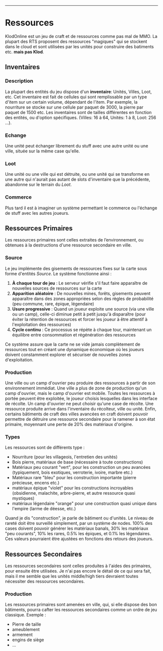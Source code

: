 ____
# Ressources
KlodOnline est un jeu de craft et de ressources comme pas mal de MMO. La plupart des RTS proposent des ressources "magiques" qui se stockent dans le cloud et sont utilisées par les unités pour construire des batiments etc. **mais pas Klod**.
## Inventaires
### Description
La plupart des entités du jeu dispose d'un **inventaire**: Unités, Villes, Loot, etc. Cet inventaire est fait de cellules qui sont remplissable par un type d'item sur un certain volume, dépendant de l'item. Par exemple, la nourriture se stocke sur une cellule par paquet de 3000, la pierre par paquet de 1500 etc. Les inventaires sont de tailles différentes en fonction des entités, ou d'option spécifiques. (Villes: 16 à 64, Unités: 1 à 8, Loot: 256 ...).
### Echange
Une unité peut échanger librement du stuff avec une autre unité ou une ville, située sur la même case qu'elle.
### Loot
Une unité ou une ville qui est détruite, ou une unité qui se transforme en une autre qui n'aurait pas autant de slots d'inventaire que la précédente, abandonne sur le terrain du _Loot_.
### Commerce
Plus tard il est à imaginer un système permettant le commerce ou l'échange de stuff avec les autres joueurs.
## Ressources Primaires
Les ressources primaires sont celles extraites de l’environnement, ou obtenues à la destructions d'une ressource secondaire en ville.
### Source
Le jeu implémente des gisements de ressources fixes sur la carte sous forme d'entités _Source_.
Le système fonctionne ainsi :
1. **À chaque tour de jeu** : Le serveur vérifie s'il faut faire apparaître de nouvelles sources de ressources sur la carte
2. **Apparition aléatoire** : De nouvelles mines, forêts, gisements peuvent apparaître dans des zones appropriées selon des règles de probabilité (peu commune, rare, épique, légendaire)
3. **Usure progressive** : Quand un joueur exploite une source (via une ville ou un camp), celle-ci diminue petit à petit jusqu'à disparaître (pour éviter la rétention de ressources et forcer les joueur à être attentif à l'exploitation des ressources)
4. **Cycle continu** : Ce processus se répète à chaque tour, maintenant un équilibre entre consommation et régénération des ressources

Ce système assure que la carte ne se vide jamais complètement de ressources tout en créant une dynamique économique où les joueurs doivent constamment explorer et sécuriser de nouvelles zones d'exploitation.
### Production
Une ville ou un camp d'ouvrier peu produire des ressources à partir de son environnement immédiat. Une ville a plus de zone de production qu'un camp d'ouvrier, mais le camp d'ouvrier est mobile. Toutes les ressources à portée peuvent être exploitée, le joueur choisis lesquelles dans les interface de récolte. Un camp d'ouvrier ne peut choisir qu'une case de récolte.
Une ressource produite arrive dans l'inventaire du récolteur, ville ou unité.
Enfin, certains bâtiments de craft des villes avancées en craft doivent pouvoir permettre de détruire une ressource secondaire pour la ramener à son état primaire, moyennant une perte de 20% des matériaux d'origine.
### Types
Les ressources sont de différents type : 
 - Nourriture (pour les villageois, l'entretien des unités)
 - Bois pierre, matériaux de base (nécessaire à toute constructions)
 - Matériaux peu courant "vert", pour les construction un peu avancées (typiquement, bois exotiques, verroterie, ivoire, marbre etc.)
 - Matériaux rare "bleu" pour les construction importante (pierre précieuse, encens etc.)
 - matériaux épique "violet" pour les constructions incroyables (obsidienne, malachite, arbre-pierre, et autre ressource quasi mystiques)
 - matériaux légendaire "orange" pour une construction quasi unique dans l'empire (larme de déesse, etc.)

Quand je dis "construction", je parle de bâtiment ou d'unités.
Le niveau de rareté doit être surveillé simplement, par un système de nodes. 100% des cases doivent pouvoir générer les matériaux banals, 30% les matériaux "peu courants", 10% les rares, 0.5% les épiques, et 0.1% les légendaires. Ces valeurs pourraient être ajustées en fonctions des retours des joueurs.
## Ressources Secondaires
Les ressources secondaires sont celles produites à l'aides des primaires, pour ensuite être utilisées. Je n'ai pas encore le détail de ce qui sera fait, mais il me semble que les unités middle/high tiers devraient toutes nécessiter des ressources secondaires.
### Production
Les ressources primaires sont amenées en ville, qui, si elle dispose des bon bâtiments, pourra cafter les ressources secondaires comme un ordre de jeu classique.
Exemple : 
 - Pierre de taille
 - ameublement
 - armement
 - engins de siège
 - ...